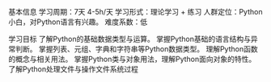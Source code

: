 
基本信息
学习周期：7天 4-5h/天
学习形式：理论学习 + 练习
人群定位：Python小白，对Python语言有兴趣。
难度系数：低

学习目标
了解Python的基础数据类型与运算。
掌握Python基础的语言结构与异常判断。
掌握列表、元组、字典和字符串等Python数据类型。
理解Python函数的概念与相关用法。
掌握Python类与对象用法，理解Python面向对象的特性。
了解Python处理文件与操作文件系统过程
